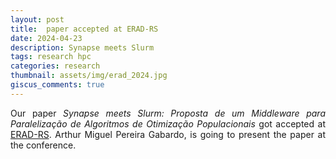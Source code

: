 ```yaml
---
layout: post
title:  paper accepted at ERAD-RS
date: 2024-04-23
description: Synapse meets Slurm
tags: research hpc
categories: research
thumbnail: assets/img/erad_2024.jpg
giscus_comments: true
---
```


<style>body {text-align: justify}</style>

Our paper *Synapse meets Slurm: Proposta de um Middleware para Paralelização de Algoritmos de Otimização Populacionais* got accepted at [ERAD-RS](https://cradrs.github.io/eradrs2024/). Arthur Miguel Pereira Gabardo, is going to present the paper at the conference. 


